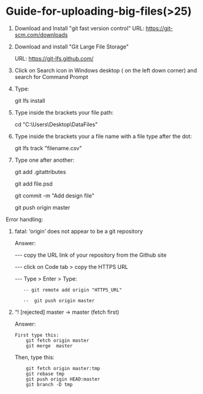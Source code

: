#   Guide-for-uploading-big-files(>25)

1. Download and Install "git fast version control"  URL: https://git-scm.com/downloads
2. Download and install "Git Large File Storage"

    URL: https://git-lfs.github.com/
3. Click on Search icon in Windows desktop ( on the left down corner) and search for Command Prompt

4. Type:

     git lfs install
6. Type inside the brackets your file path: 

     cd "C:\Users\Desktop\DataFiles"
8. Type inside the brackets your a file name with a file type after the dot:

    git lfs track "filename.csv"
7. Type one after another:

    git add .gitattributes

    git add file.psd

    git commit -m "Add design file"

    git push origin master
    
    
 Error handling:

 1. fatal: ‘origin’ does not appear to be a git repository

    Answer: 

    --- copy the URL link of your repository from the Github site 

    --- click on Code tab > copy the HTTPS URL

    --- Type > Enter > Type: 

           -- git remote add origin "HTTPS_URL"

           --  git push origin master
            
 2. “! [rejected]        master -> master (fetch first)

     Answer:
     
        First type this:
            git fetch origin master
            git merge  master
	
	Then, type this:
	
            git fetch origin master:tmp
            git rebase tmp
            git push origin HEAD:master
            git branch -D tmp



 
